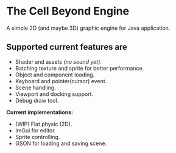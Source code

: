# The Cell Beyond Engine

A simple 2D (and maybe 3D) graphic engine for Java application.

## Supported current features  are
+ Shader and assets *(no sound yet)*.
+ Batching texture and sprite for better performance.
+ Object and component loading.
+ Keyboard and pointer(cursor) event.
+ Scene handling.
+ Viewport and docking support.
+ Debug draw tool.


__Current implementations:__
+ (WIP) Flat physic (2D).
+ ImGui for editor.
+ Sprite controlling.
+ GSON for loading and saving scene.

